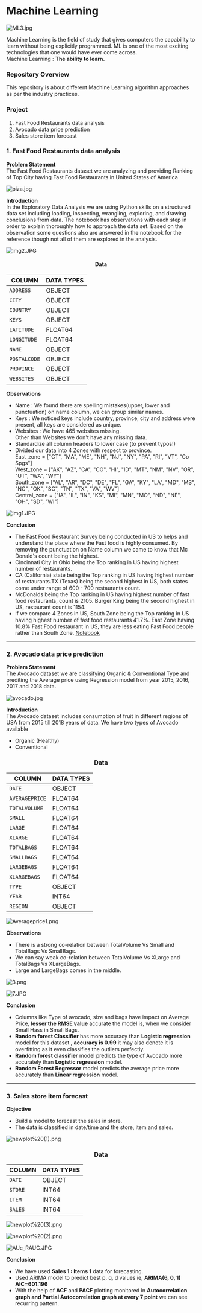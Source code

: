 # Machine Learning
![ML3.jpg](image/ML3.jpg)

Machine Learning is the field of study that gives computers the capability to learn without being explicitly programmed. ML is one of the most exciting technologies that one would have ever come across.<br>
Machine Learning : __The ability to learn.__

### Repository Overview

This repository is about different Machine Learning algorithm approaches as per the industry practices.


### Project

1. Fast Food Restaurants data analysis
2. Avocado data price prediction
3. Sales store item forecast


### 1. Fast Food Restaurants data analysis

<b>Problem Statement</b><br>
The Fast Food Restaurants dataset we are analyzing and providing Ranking of Top City having Fast Food Restaurants in United States of America<br>

![piza.jpg](image/piza.jpg)

<b>Introduction</b><br>
In the Exploratory Data Analysis we are using Python skills on a structured data set including loading, inspecting, wrangling, exploring, and drawing conclusions from data. The notebook has observations with each step in order to explain thoroughly how to approach the data set. Based on the observation some questions also are answered in the notebook for the reference though not all of them are explored in the analysis.<br>

![img2.JPG](image/img2.JPG)

#### <center>Data
| COLUMN | DATA TYPES |
| --- | --- |
| `ADDRESS`    |    OBJECT|
| `CITY`       |    OBJECT|
| `COUNTRY`    |    OBJECT|
| `KEYS`       |    OBJECT|
| `LATITUDE`   |    FLOAT64|
| `LONGITUDE`  |    FLOAT64|
| `NAME`       |    OBJECT|
| `POSTALCODE` |    OBJECT|
| `PROVINCE`   |    OBJECT|
| `WEBSITES`   |    OBJECT|


<b>Observations</b><br>
* Name : We found there are spelling mistakes(upper, lower and punctuation) on name column, we can group similar names.
* Keys : We noticed keys include country, province, city and address were present, all keys are considered as unique.
* Websites : We have 465 websites missing.<br>
Other than Websites we don't have any missing data.
* Standardize all column headers to lower case (to prevent typos!)
* Divided our data into 4 Zones with respect to province.<br>
East_zone = ["CT", "MA", "ME", "NH", "NJ", "NY", "PA", "RI", "VT", "Co Spgs"]<br>
West_zone = ["AK", "AZ", "CA", "CO", "HI", "ID", "MT", "NM", "NV", "OR", "UT", "WA", "WY"]<br>
South_zone = ["AL", "AR", "DC", "DE", "FL", "GA", "KY", "LA", "MD", "MS", "NC", "OK", "SC", "TN", "TX", "VA", "WV"]<br>
Central_zone = ["IA", "IL", "IN", "KS", "MI", "MN", "MO", "ND", "NE", "OH", "SD", "WI"]<br>

![img1.JPG](image/img1.JPG)

<b>Conclusion</b><br>
* The Fast Food Restaurant Survey being conducted in US to helps and understand the place where the Fast food is highly consumed. By removing the punctuation on Name column we came to know that Mc Donald's count being the highest.
* Cincinnati City in Ohio being the Top ranking in US having highest number of restaurants.
* CA (California) state being the Top ranking in US having highest number of restaurants.TX (Texas) being the second highest in US, both states come under range of 600 - 700 restaurants count.
* McDonalds being the Top ranking in US having highest number of fast food restaurants, count is 2105. Burger King being the second highest in US, restaurant count is 1154.
* If we compare 4 Zones in US, South Zone being the Top ranking in US having highest number of fast food restaurants 41.7%. East Zone having 10.8% Fast Food restaurant in US, they are less eating Fast Food people rather than South Zone.
[Notebook](EDA_RestaurantData.ipynb)
----------------------------------------------------------------

### 2. Avocado data price prediction

<b>Problem Statement</b><br>
The Avocado dataset we are classifying Organic & Conventional Type and prediting the Average price using Regression model from year 2015, 2016, 2017 and 2018 data.  <br>

![avocado.jpg](image/avocado.jpg)

<b>Introduction</b><br>
The Avocado dataset includes consumption of fruit in different regions of USA from 2015 till 2018 years of data.
We have two types of Avocado available
* Organic (Healthy)
* Conventional


### <center>Data
| COLUMN | DATA TYPES |
| --- | --- |
| `DATE`            |   OBJECT |
| `AVERAGEPRICE`    |   FLOAT64 | 
| `TOTALVOLUME`     |   FLOAT64 |
| `SMALL`           |   FLOAT64 |
| `LARGE`           |   FLOAT64 |
| `XLARGE`          |   FLOAT64 |
| `TOTALBAGS`       |   FLOAT64 |
| `SMALLBAGS`       |   FLOAT64 |
| `LARGEBAGS`       |   FLOAT64 |
| `XLARGEBAGS`      |   FLOAT64 |
| `TYPE`            |   OBJECT |
| `YEAR`            |   INT64 |
| `REGION`	         |   OBJECT |

![Averageprice1.png](image/Averageprice1.png)

<b>Observations</b><br>
* There is a strong co-relation between TotalVolume Vs Small and TotalBags Vs SmallBags.
* We can say weak co-relation between TotalVolume Vs XLarge and TotalBags Vs XLargeBags.
* Large and LargeBags comes in the middle.

![3.png](image/3.png)

![7.JPG](image/7.JPG)

<b>Conclusion</b><br>
* Columns like Type of avocado, size and bags have impact on Average Price, __lesser the RMSE value__ accurate the model is, when we consider Small Hass in Small Bags.
* __Random forest Classifier__ has more accuracy than __Logistic regression__ model for this dataset , __accuracy is 0.99__ it may also denote it is overfitting as it even classifies the outliers perfectly.
* __Random forest classifier__ model predicts the type of Avocado more accurately than __Logistic regression__ model.
* __Random Forest Regressor__ model predicts the average price more accurately than __Linear regression__ model.

------------------------------------------------------------------

### 3. Sales store item forecast

<b>Objective</b><br>
* Build a model to forecast the sales in store.
* The data is classified in date/time and the store, item and sales.

![newplot%20(1).png](image/newplot%20(1).png)

### <center>Data
| COLUMN | DATA TYPES |
| --- | --- |
| `DATE`     |   OBJECT |
| `STORE`    |   INT64 |
| `ITEM`    |   INT64 |
| `SALES`    |   INT64 |

![newplot%20(3).png](image/newplot%20(3).png)

![newplot%20(2).png](image/newplot%20(2).png)

![AUc_RAUC.JPG](image/AUc_RAUC.JPG)

<b>Conclusion</b>
* We have used __Sales 1 : Items 1__ data for forecasting.
* Used ARIMA model to predict best p, q, d values ie, __ARIMA(6, 0, 1) AIC=601.196__
* With the help of __ACF__ and __PACF__ plotting monitored in __Autocorrelation graph and Partial Autocorrelation graph at every 7 point__ we can see recurring pattern.
